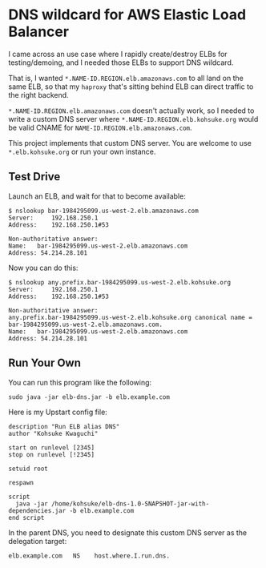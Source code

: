 # DNS wildcard for AWS Elastic Load Balancer
I came across an use case where I rapidly create/destroy ELBs for testing/demoing,
and I needed those ELBs to support DNS wildcard.

That is, I wanted `*.NAME-ID.REGION.elb.amazonaws.com` to all land on the same ELB, so
that my `haproxy` that's sitting behind ELB can direct traffic to the right backend.

`*.NAME-ID.REGION.elb.amazonaws.com` doesn't actually work, so I needed to write
a custom DNS server where `*.NAME-ID.REGION.elb.kohsuke.org` would be valid CNAME
for `NAME-ID.REGION.elb.amazonaws.com`.

This project implements that custom DNS server.
You are welcome to use `*.elb.kohsuke.org` or run your own instance.

## Test Drive
Launch an ELB, and wait for that to become available:

```
$ nslookup bar-1984295099.us-west-2.elb.amazonaws.com
Server:		192.168.250.1
Address:	192.168.250.1#53

Non-authoritative answer:
Name:	bar-1984295099.us-west-2.elb.amazonaws.com
Address: 54.214.28.101
```

Now you can do this:

```
$ nslookup any.prefix.bar-1984295099.us-west-2.elb.kohsuke.org
Server:		192.168.250.1
Address:	192.168.250.1#53

Non-authoritative answer:
any.prefix.bar-1984295099.us-west-2.elb.kohsuke.org	canonical name = bar-1984295099.us-west-2.elb.amazonaws.com.
Name:	bar-1984295099.us-west-2.elb.amazonaws.com
Address: 54.214.28.101
```

## Run Your Own
You can run this program like the following:

```
sudo java -jar elb-dns.jar -b elb.example.com
```

Here is my Upstart config file:

```
description "Run ELB alias DNS"
author "Kohsuke Kwaguchi"

start on runlevel [2345]
stop on runlevel [!2345]

setuid root

respawn

script
  java -jar /home/kohsuke/elb-dns-1.0-SNAPSHOT-jar-with-dependencies.jar -b elb.example.com
end script
```

In the parent DNS, you need to designate this custom DNS server as the delegation target:

```
elb.example.com   NS    host.where.I.run.dns.
```

